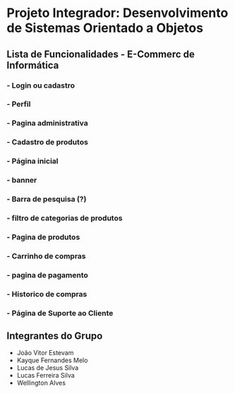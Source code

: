 # Projeto Integrador: Desenvolvimento de Sistemas Orientado a Objetos

## Lista de Funcionalidades - E-Commerc de Informática

### - Login ou cadastro
### - Perfil
### - Pagina administrativa
### - Cadastro de produtos
### - Página inicial
### - banner
### - Barra de pesquisa (?)
### - filtro de categorias de produtos
### - Pagina de produtos
### - Carrinho de compras
### - pagina de pagamento
### - Historico de compras
### - Página de Suporte ao Cliente


## Integrantes do Grupo

- João Vitor Estevam
- Kayque Fernandes Melo
- Lucas de Jesus Silva
- Lucas Ferreira Silva
- Wellington Alves
